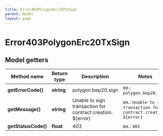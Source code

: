 ```yaml
---
title: Error403PolygonErc20TxSign
parent: Model
layout: page
---
```


# Error403PolygonErc20TxSign

## Model getters

Method name | Return type | Description | Notes
------------ | ------------- | ------------- | -------------
**getErrorCode()** | **string** | polygon.bep20.sign | ex.: `polygon.bep20.sign`
**getMessage()** | **string** | Unable to sign transaction for contract creation. ${error} | ex.: `Unable to sign transaction for contract creation. ${error}`
**getStatusCode()** | **float** | 403 | ex.: `403`

